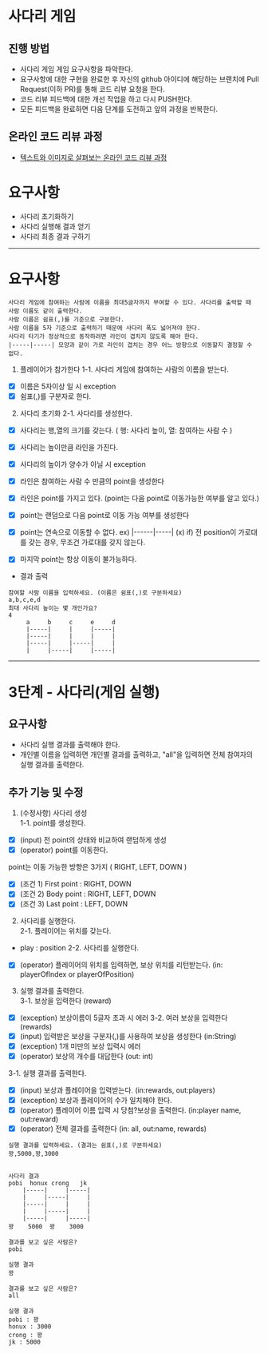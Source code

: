 # 사다리 게임
## 진행 방법
* 사다리 게임 게임 요구사항을 파악한다.
* 요구사항에 대한 구현을 완료한 후 자신의 github 아이디에 해당하는 브랜치에 Pull Request(이하 PR)를 통해 코드 리뷰 요청을 한다.
* 코드 리뷰 피드백에 대한 개선 작업을 하고 다시 PUSH한다.
* 모든 피드백을 완료하면 다음 단계를 도전하고 앞의 과정을 반복한다.

## 온라인 코드 리뷰 과정
* [텍스트와 이미지로 살펴보는 온라인 코드 리뷰 과정](https://github.com/nextstep-step/nextstep-docs/tree/master/codereview)


# 요구사항
- 사다리 초기화하기
- 사다리 실행해 결과 얻기
- 사다리 최종 결과 구하기

----
# 요구사항
```
사다리 게임에 참여하는 사람에 이름을 최대5글자까지 부여할 수 있다. 사다리를 출력할 때 사람 이름도 같이 출력한다.
사람 이름은 쉼표(,)를 기준으로 구분한다.
사람 이름을 5자 기준으로 출력하기 때문에 사다리 폭도 넓어져야 한다.
사다리 타기가 정상적으로 동작하려면 라인이 겹치지 않도록 해야 한다.
|-----|-----| 모양과 같이 가로 라인이 겹치는 경우 어느 방향으로 이동할지 결정할 수 없다.
```

1. 플레이어가 참가한다
1-1. 사다리 게임에 참여하는 사람의 이름을 받는다.
- [x] 이름은 5자이상 일 시 exception
- [x] 쉼표(,)를 구분자로 한다.

2. 사다리 초기화
2-1. 사다리를 생성한다.
- [x] 사다리는 행,열의 크기를 갖는다. ( 행: 사다리 높이, 열: 참여하는 사람 수 )
- [x] 사다리는 높이만큼 라인을 가진다.
- [x] 사다리의 높이가 양수가 아닐 시 exception

- [x] 라인은 참여하는 사람 수 만큼의 point을 생성한다
- [x] 라인은 point를 가지고 있다. (point는 다음 point로 이동가능한 여부를 알고 있다.)
- [x] point는 랜덤으로 다음 point로 이동 가능 여부를 생성한다
- [x] point는 연속으로 이동할 수 없다. ex) |------|-----| (x)
    if) 전 position이 가로대를 갖는 경우, 무조건 가로대를 갖지 않는다.
- [x] 마지막 point는 항상 이동이 불가능하다.

- 결과 출력    
```
참여할 사람 이름을 입력하세요. (이름은 쉼표(,)로 구분하세요)
a,b,c,e,d
최대 사다리 높이는 몇 개인가요?
4
     a     b     c     e     d
     |-----|     |     |-----|     
     |-----|     |     |     |     
     |-----|     |-----|     |     
     |     |-----|     |-----|    
```      

----

# 3단계 - 사다리(게임 실행)

## 요구사항
- 사다리 실행 결과를 출력해야 한다.
- 개인별 이름을 입력하면 개인별 결과를 출력하고,
"all"을 입력하면 전체 참여자의 실행 결과를 출력한다.

## 추가 기능 및 수정
1. (수정사항) 사다리 생성    
1-1. point를 생성한다.   
 - [x] (input) 전 point의 상태와 비교하여 랜덤하게 생성
 - [x] (operator) point를 이동한다.

point는 이동 가능한 방향은 3가지 ( RIGHT, LEFT, DOWN )   
 - [x] (조건 1) First point : RIGHT, DOWN
 - [x] (조건 2) Body point : RIGHT, LEFT, DOWN
 - [x] (조건 3) Last point : LEFT, DOWN

2. 사다리를 실행한다.     
2-1. 플레이어는 위치를 갖는다.     
- play : position
2-2. 사다리를 실행한다.   
- [x] (operator) 플레이어의 위치를 입력하면, 보상 위치를 리턴받는다. (in: playerOfIndex or playerOfPosition)    

3. 실행 결과를 출력한다.   
3-1. 보상을 입력한다 (reward)    
- [x] (exception) 보상이름이 5글자 초과 시 에러
3-2. 여러 보상을 입력한다 (rewards)    
- [x] (input) 입력받은 보상을 구분자(,)를 사용하여 보상을 생성한다 (in:String)
- [x] (exception) 1개 미만의 보상 입력시 에러
- [x] (operator) 보상의 개수를 대답한다 (out: int)      

3-1. 실행 결과를 출력한다.   
- [x] (input) 보상과 플레이어을 입력받는다. (in:rewards, out:players)
- [x] (exception) 보상과 플레이어의 수가 일치해야 한다.
- [x] (operator) 플레이어 이름 입력 시 당첨?보상을 출력한다. (in:player name, out:reward)
- [x] (operator) 전체 결과를 출력한다 (in: all, out:name, rewards)

```
실행 결과를 입력하세요. (결과는 쉼표(,)로 구분하세요)
꽝,5000,꽝,3000


사다리 결과
pobi  honux crong   jk
    |-----|     |-----|
    |     |-----|     |
    |-----|     |     |
    |     |-----|     |
    |-----|     |-----|
꽝    5000  꽝    3000

결과를 보고 싶은 사람은?
pobi

실행 결과
꽝

결과를 보고 싶은 사람은?
all

실행 결과
pobi : 꽝
honux : 3000
crong : 꽝
jk : 5000
```      

